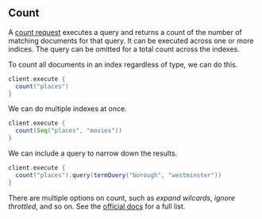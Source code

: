 ## Count

A [count request](https://www.elastic.co/guide/en/elasticsearch/reference/current/search-count.html) executes a query and returns a count of the number of matching documents for that query.
It can be executed across one or more indices. The query can be omitted for a total count across the indexes.

To count all documents in an index regardless of type, we can do this.

```scala
client.execute {
  count("places")
}
```

We can do multiple indexes at once.

```scala
client.execute {
  count(Seq("places", "movies"))
}
```

We can include a query to narrow down the results.

```scala
client.execute {
  count("places").query(termQuery("borough", "westminster"))
}
```

There are multiple options on count, such as _expand wilcards_, _ignore throttled_, and so on.
See the [official docs](https://www.elastic.co/guide/en/elasticsearch/reference/current/search-count.html) for a full list.
